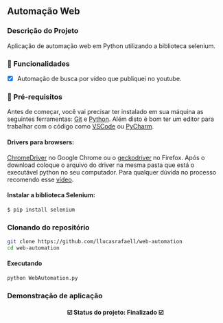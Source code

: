 ## Automação Web

### Descrição do Projeto
Aplicação de automação web em Python utilizando a biblioteca selenium. 
### 📑 Funcionalidades

- [x] Automação de busca por vídeo que publiquei no youtube.

### 📌 Pré-requisitos

Antes de começar, você vai precisar ter instalado em sua máquina as seguintes ferramentas:
[Git](https://git-scm.com) e [Python](https://www.python.org/). 
Além disto é bom ter um editor para trabalhar com o código como [VSCode](https://code.visualstudio.com/) ou [PyCharm](https://www.jetbrains.com/pt-br/pycharm/download/).

#### Drivers para browsers:
[ChromeDriver](https://sites.google.com/a/chromium.org/chromedriver/downloads) no Google Chrome ou o [geckodriver](https://github.com/mozilla/geckodriver/releases) no Firefox. Após o download coloque o arquivo do driver na mesma pasta que está o executável python no seu computador. Para qualquer dúvida no processo recomendo esse [vídeo](https://www.youtube.com/watch?v=y7OhuSGBt8o).

####  Instalar a biblioteca Selenium:
```bash
$ pip install selenium
```
### Clonando do repositório
```bash
git clone https://github.com/llucasrafaell/web-automation
cd web-automation
```
#### Executando
```bash
python WebAutomation.py
```
### Demonstração de aplicação

<h4 align="center">   
	☑️  Status do projeto: Finalizado ☑️
</h4>
